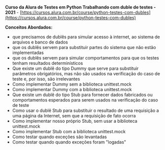 **Curso da Alura de Testes em Python Trabalhando com duble de testes - 2021** - [https://cursos.alura.com.br/course/python-testes-com-dubles](https://cursos.alura.com.br/course/python-testes-com-dubles)

**Conceitos Abordados:**
- que precisamos de dublês para simular acesso à internet, ao sistema de arquivos e banco de dados
- que os dublês servem para substituir partes do sistema que não estão implementadas
- que os dublês servem para simular comportamentos para que os testes tenham resultados determinísticos
- Que existe um dublê do tipo Dummy que serve para substituir parâmetros obrigatórios, mas não são usados na verificação do caso de teste e, por isso, são irrelevantes
- Como implementar Dummy sem a biblioteca unittest.mock
- Como implementar Dummy com a biblioteca unittest.mock
- Que existe um dublê do tipo Stub para fornecer dados fabricados ou comportamentos esperados para serem usados na verificação do caso de teste
- Como usar o dublê Stub para substituir o resultado de uma requisição a uma página da Internet, sem que a requisição de fato ocorra
- Como implementar nosso próprio Stub, sem usar a biblioteca unittest.mock
- Como implementar Stub com a biblioteca unittest.mock
- Como testar quando exceções são levantadas
- Como testar quando quando exceções foram "logadas"
